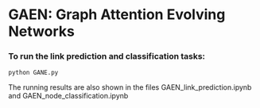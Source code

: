 # GAEN: Graph Attention Evolving Networks

### To run the link prediction and classification tasks:
```
python GANE.py 
```
The running results are also shown in the files GAEN_link_prediction.ipynb and GAEN_node_classification.ipynb


